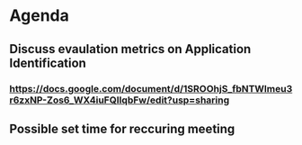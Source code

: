 # Agenda
## Discuss evaulation metrics on Application Identification
### https://docs.google.com/document/d/1SROOhjS_fbNTWlmeu3r6zxNP-Zos6_WX4iuFQIIqbFw/edit?usp=sharing
## Possible set time for reccuring meeting
